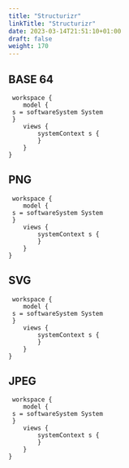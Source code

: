 ```yaml
---
title: "Structurizr"
linkTitle: "Structurizr"
date: 2023-03-14T21:51:10+01:00
draft: false
weight: 170
---
```


## BASE 64

```structurizr { format="base64" }
 workspace {
    model {
 s = softwareSystem System
 } 
    views { 
        systemContext s { 
        } 
    } 
}
```

## PNG

```structurizr { format="png" }
 workspace {
    model {
 s = softwareSystem System
 } 
    views { 
        systemContext s { 
        } 
    } 
}
```

## SVG

```structurizr { format="svg" }
 workspace {
    model {
 s = softwareSystem System
 } 
    views { 
        systemContext s { 
        } 
    } 
}
```

## JPEG

```structurizr { format="jpeg" }
 workspace {
    model {
 s = softwareSystem System
 } 
    views { 
        systemContext s { 
        } 
    } 
}
```
